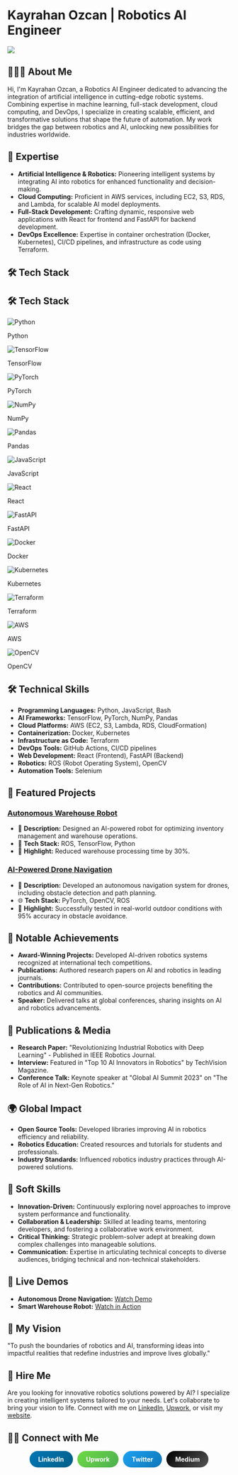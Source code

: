 # Kayrahan Ozcan | Robotics AI Engineer
![](assets/header.png)
## 👨🏻‍💻 About Me

Hi, I'm Kayrahan Ozcan, a Robotics AI Engineer dedicated to advancing the integration of artificial intelligence in cutting-edge robotic systems. Combining expertise in machine learning, full-stack development, cloud computing, and DevOps, I specialize in creating scalable, efficient, and transformative solutions that shape the future of automation. My work bridges the gap between robotics and AI, unlocking new possibilities for industries worldwide.

## 🤖 Expertise

* **Artificial Intelligence & Robotics:** Pioneering intelligent systems by integrating AI into robotics for enhanced functionality and decision-making.
* **Cloud Computing:** Proficient in AWS services, including EC2, S3, RDS, and Lambda, for scalable AI model deployments.
* **Full-Stack Development:** Crafting dynamic, responsive web applications with React for frontend and FastAPI for backend development.
* **DevOps Excellence:** Expertise in container orchestration (Docker, Kubernetes), CI/CD pipelines, and infrastructure as code using Terraform.
  
## 🛠 Tech Stack
  <h2>🛠 Tech Stack</h2>

  <div class="tech-container">
    <div class="tech-item">
      <img src="https://cdn.jsdelivr.net/gh/devicons/devicon/icons/python/python-original.svg" alt="Python">
      <p>Python</p>
    </div>
    <div class="tech-item">
      <img src="https://cdn.jsdelivr.net/gh/devicons/devicon/icons/tensorflow/tensorflow-original.svg" alt="TensorFlow">
      <p>TensorFlow</p>
    </div>
    <div class="tech-item">
      <img src="https://cdn.jsdelivr.net/gh/devicons/devicon/icons/pytorch/pytorch-original.svg" alt="PyTorch">
      <p>PyTorch</p>
    </div>
    <div class="tech-item">
      <img src="https://cdn.jsdelivr.net/gh/devicons/devicon/icons/numpy/numpy-original.svg" alt="NumPy">
      <p>NumPy</p>
    </div>
    <div class="tech-item">
      <img src="https://cdn.jsdelivr.net/gh/devicons/devicon/icons/pandas/pandas-original.svg" alt="Pandas">
      <p>Pandas</p>
    </div>
    <div class="tech-item">
      <img src="https://cdn.jsdelivr.net/gh/devicons/devicon/icons/javascript/javascript-original.svg" alt="JavaScript">
      <p>JavaScript</p>
    </div>
    <div class="tech-item">
      <img src="https://cdn.jsdelivr.net/gh/devicons/devicon/icons/react/react-original.svg" alt="React">
      <p>React</p>
    </div>
    <div class="tech-item">
      <img src="https://cdn.jsdelivr.net/gh/devicons/devicon/icons/fastapi/fastapi-original.svg" alt="FastAPI">
      <p>FastAPI</p>
    </div>
    <div class="tech-item">
      <img src="https://cdn.jsdelivr.net/gh/devicons/devicon/icons/docker/docker-original-wordmark.svg" alt="Docker">
      <p>Docker</p>
    </div>
    <div class="tech-item">
      <img src="https://cdn.jsdelivr.net/gh/devicons/devicon/icons/kubernetes/kubernetes-plain.svg" alt="Kubernetes">
      <p>Kubernetes</p>
    </div>
    <div class="tech-item">
      <img src="https://cdn.jsdelivr.net/gh/devicons/devicon/icons/terraform/terraform-original.svg" alt="Terraform">
      <p>Terraform</p>
    </div>
    <div class="tech-item">
      <img src="https://cdn.jsdelivr.net/gh/devicons/devicon/icons/amazonwebservices/amazonwebservices-original-wordmark.svg" alt="AWS">
      <p>AWS</p>
    </div>
    <div class="tech-item">
      <img src="https://cdn.jsdelivr.net/gh/devicons/devicon/icons/opencv/opencv-original.svg" alt="OpenCV">
      <p>OpenCV</p>
    </div>
  </div>
  
## 🛠 Technical Skills

* **Programming Languages:** Python, JavaScript, Bash
* **AI Frameworks:** TensorFlow, PyTorch, NumPy, Pandas
* **Cloud Platforms:** AWS (EC2, S3, Lambda, RDS, CloudFormation)
* **Containerization:** Docker, Kubernetes
* **Infrastructure as Code:** Terraform
* **DevOps Tools:** GitHub Actions, CI/CD pipelines
* **Web Development:** React (Frontend), FastAPI (Backend)
* **Robotics:** ROS (Robot Operating System), OpenCV
* **Automation Tools:** Selenium

## 🚀 Featured Projects

### [Autonomous Warehouse Robot](https://github.com/kayrahanozcan/warehouse-robot)
- 🧠 **Description:** Designed an AI-powered robot for optimizing inventory management and warehouse operations.
- 📂 **Tech Stack:** ROS, TensorFlow, Python
- 🌟 **Highlight:** Reduced warehouse processing time by 30%.

### [AI-Powered Drone Navigation](https://github.com/kayrahanozcan/drone-navigation)
- 🚀 **Description:** Developed an autonomous navigation system for drones, including obstacle detection and path planning.
- 🌐 **Tech Stack:** PyTorch, OpenCV, ROS
- 🌟 **Highlight:** Successfully tested in real-world outdoor conditions with 95% accuracy in obstacle avoidance.

## 🌟 Notable Achievements

* **Award-Winning Projects:** Developed AI-driven robotics systems recognized at international tech competitions.
* **Publications:** Authored research papers on AI and robotics in leading journals.
* **Contributions:** Contributed to open-source projects benefiting the robotics and AI communities.
* **Speaker:** Delivered talks at global conferences, sharing insights on AI and robotics advancements.

## 📝 Publications & Media

- **Research Paper:** "Revolutionizing Industrial Robotics with Deep Learning" - Published in IEEE Robotics Journal.
- **Interview:** Featured in "Top 10 AI Innovators in Robotics" by TechVision Magazine.
- **Conference Talk:** Keynote speaker at "Global AI Summit 2023" on "The Role of AI in Next-Gen Robotics."

## 🌍 Global Impact

- **Open Source Tools:** Developed libraries improving AI in robotics efficiency and reliability.
- **Robotics Education:** Created resources and tutorials for students and professionals.
- **Industry Standards:** Influenced robotics industry practices through AI-powered solutions.

## 🤝 Soft Skills

* **Innovation-Driven:** Continuously exploring novel approaches to improve system performance and functionality.
* **Collaboration & Leadership:** Skilled at leading teams, mentoring developers, and fostering a collaborative work environment.
* **Critical Thinking:** Strategic problem-solver adept at breaking down complex challenges into manageable solutions.
* **Communication:** Expertise in articulating technical concepts to diverse audiences, bridging technical and non-technical stakeholders.

## 🎥 Live Demos

- **Autonomous Drone Navigation:** [Watch Demo](https://www.youtube.com/watch?v=dronedemo)
- **Smart Warehouse Robot:** [Watch in Action](https://www.youtube.com/watch?v=robotdemo)

## 🧠 My Vision

"To push the boundaries of robotics and AI, transforming ideas into impactful realities that redefine industries and improve lives globally."

## 💼 Hire Me

Are you looking for innovative robotics solutions powered by AI? I specialize in creating intelligent systems tailored to your needs. Let's collaborate to bring your vision to life. Connect with me on [LinkedIn](https://www.linkedin.com/in/kayrahanozcan/), [Upwork](https://www.upwork.com/freelancers/kayrahanozcan), or visit my [website](https://kayrahanozcan.com).

## 🤝🏻 Connect with Me

<p align="center" style="display: flex; flex-wrap: wrap; justify-content: center; gap: 10px;">
  <a href="https://www.linkedin.com/in/kayrahanozcan/" target="_blank" style="text-decoration: none; border-radius: 25px; padding: 10px 20px; background: linear-gradient(135deg, #0077B5, #005f87); color: white; font-weight: bold;">LinkedIn</a>
  <a href="https://www.upwork.com/freelancers/kayrahanozcan" target="_blank" style="text-decoration: none; border-radius: 25px; padding: 10px 20px; background: linear-gradient(135deg, #6fda44, #4caf50); color: white; font-weight: bold;">Upwork</a>
  <a href="https://twitter.com/kayrahanozcan" target="_blank" style="text-decoration: none; border-radius: 25px; padding: 10px 20px; background: linear-gradient(135deg, #1DA1F2, #0e77b7); color: white; font-weight: bold;">Twitter</a>
  <a href="https://medium.com/@kayrahanozcan" target="_blank" style="text-decoration: none; border-radius: 25px; padding: 10px 20px; background: linear-gradient(135deg, #000000, #555555); color: white; font-weight: bold;">Medium</a>
</p>
